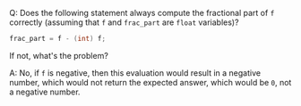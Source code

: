 Q: Does the following statement always compute the fractional part of `f`
correctly (assuming that `f` and `frac_part` are `float` variables)?

```c
frac_part = f - (int) f;
```

If not, what's the problem?

A: No, if `f` is negative, then this evaluation would result in a negative
number, which would not return the expected answer, which would be `0`, not a
negative number.
